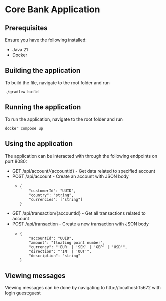 # Core Bank Application

## Prerequisites

Ensure you have the following installed: 
* Java 21
* Docker

## Building the application

To build the file, navigate to the root folder and run 

```./gradlew build```

## Running the application
To run the application, navigate to the root folder and run

``docker compose up``

## Using the application

The application can be interacted with through the following endpoints on port 8080:

* GET /api/account/{accountId} - Get data related to specified account
* POST /api/account - Create an account with JSON body
  * ```
    {
        "customerId": "UUID",
        "country": "string",
        "currencies": ["string"]
    } 
    ```
* GET /api/transaction/{accountId} - Get all transactions related to account
* POST /api/transaction - Create a new transaction with JSON body
  * ```
    {
        "accountId": "UUID",
        "amount": "floating point number",
        "currency": "'EUR' | 'SEK' | 'GBP' | 'USD'",
        "direction": "'IN' | 'OUT'",
        "description": "string"
    }
    ```
    
## Viewing messages

Viewing messages can be done by navigating to http://localhost:15672 with login guest:guest